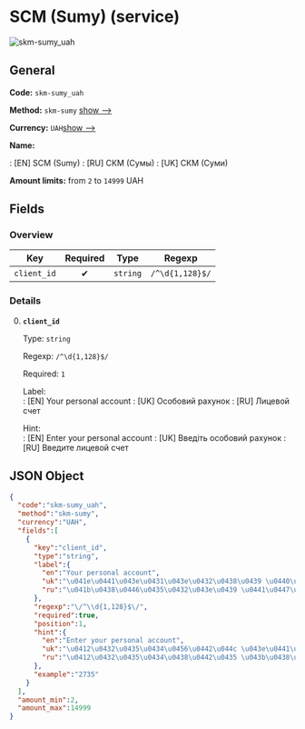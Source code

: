 
# SCM (Sumy) (service) 
![skm-sumy_uah](https://static.openfintech.io/payout_methods/skm-sumy_uah/logo.svg?w=400&c=v0.59.26#w24)  

## General 
 
**Code:** `skm-sumy_uah` 
 
**Method:** `skm-sumy` 
[show -->](#) 
 
**Currency:** `UAH`[show -->](#) 
 
**Name:** 
 
:	[EN] SCM (Sumy) 
:	[RU] СКМ (Сумы) 
:	[UK] СКМ (Суми) 
 
**Amount limits:** from `2` to `14999` UAH 

## Fields 

### Overview 

|Key|Required|Type|Regexp| 
|:---:|:---:|:---:|:---:| 
|`client_id`|✔|`string`|`/^\d{1,128}$/`| 
 

### Details 
 
0. **`client_id`** 
 
	Type: `string` 
 
	Regexp: `/^\d{1,128}$/` 
 
	Required: `1` 
 
	Label:  
	: [EN] Your personal account 
	: [UK] Особовий рахунок 
	: [RU] Лицевой счет 
 
	Hint:  
	: [EN] Enter your personal account 
	: [UK] Введіть особовий рахунок 
	: [RU] Введите лицевой счет 
 

## JSON Object 

```json
{
  "code":"skm-sumy_uah",
  "method":"skm-sumy",
  "currency":"UAH",
  "fields":[
    {
      "key":"client_id",
      "type":"string",
      "label":{
        "en":"Your personal account",
        "uk":"\u041e\u0441\u043e\u0431\u043e\u0432\u0438\u0439 \u0440\u0430\u0445\u0443\u043d\u043e\u043a",
        "ru":"\u041b\u0438\u0446\u0435\u0432\u043e\u0439 \u0441\u0447\u0435\u0442"
      },
      "regexp":"\/^\\d{1,128}$\/",
      "required":true,
      "position":1,
      "hint":{
        "en":"Enter your personal account",
        "uk":"\u0412\u0432\u0435\u0434\u0456\u0442\u044c \u043e\u0441\u043e\u0431\u043e\u0432\u0438\u0439 \u0440\u0430\u0445\u0443\u043d\u043e\u043a",
        "ru":"\u0412\u0432\u0435\u0434\u0438\u0442\u0435 \u043b\u0438\u0446\u0435\u0432\u043e\u0439 \u0441\u0447\u0435\u0442"
      },
      "example":"2735"
    }
  ],
  "amount_min":2,
  "amount_max":14999
}
```  
